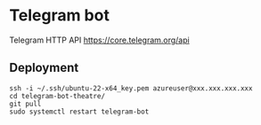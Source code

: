# Telegram bot

Telegram HTTP API https://core.telegram.org/api

## Deployment

```
ssh -i ~/.ssh/ubuntu-22-x64_key.pem azureuser@xxx.xxx.xxx.xxx
cd telegram-bot-theatre/
git pull
sudo systemctl restart telegram-bot
```
